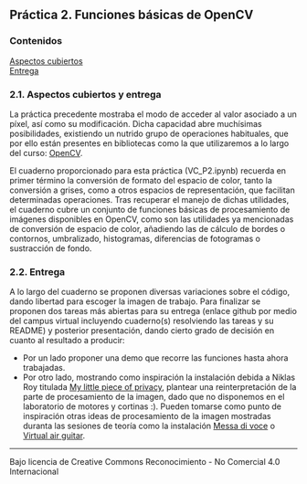 ## Práctica 2. Funciones básicas de OpenCV

### Contenidos

[Aspectos cubiertos](#21-aspectos-cubiertos)  
[Entrega](#22-entrega)  

### 2.1. Aspectos cubiertos y entrega

La práctica precedente mostraba el modo de acceder al valor asociado a un píxel, así como su modificación. Dicha capacidad abre muchísimas posibilidades, existiendo un nutrido grupo de operaciones habituales, que por ello están presentes en bibliotecas como la que utilizaremos a lo largo del curso: [OpenCV](https://opencv.org).

El cuaderno proporcionado para esta práctica (VC_P2.ipynb) recuerda en primer término la conversión de formato del espacio de color, tanto la conversión a grises, como a otros espacios de representación, que facilitan determinadas operaciones. Tras recuperar el manejo de dichas utilidades, el cuaderno cubre un conjunto de funciones básicas de procesamiento de imágenes disponibles en OpenCV, como son las utilidades ya mencionadas de conversión de espacio de color, añadiendo las de cálculo de bordes o contornos, umbralizado, histogramas, diferencias de fotogramas o sustracción de fondo.

### 2.2. Entrega

A lo largo del cuaderno se proponen diversas variaciones sobre el código, dando libertad para escoger la imagen de trabajo. Para finalizar se proponen dos tareas más abiertas para su entrega (enlace github por medio del campus virtual incluyendo cuaderno(s) resolviendo las tareas y su README) y posterior presentación, dando cierto grado de decisión en cuanto al resultado a producir:

- Por un lado proponer una demo que recorre las funciones hasta ahora trabajadas.   
- Por otro lado, mostrando como inspiración la instalación debida a Niklas Roy titulada [My little piece of privacy](https://www.niklasroy.com/project/88/my-little-piece-of-privacy), plantear una reinterpretación de la parte de procesamiento de la imagen, dado que no disponemos en el laboratorio de motores y cortinas :). Pueden tomarse como punto de inspiración otras ideas de procesamiento de la imagen mostradas duranta las sesiones de teoría como la instalación [Messa di voce](https://youtu.be/GfoqiyB1ndE?feature=shared) o [Virtual air guitar](https://youtu.be/FIAmyoEpV5c?feature=shared).


***
Bajo licencia de Creative Commons Reconocimiento - No Comercial 4.0 Internacional

